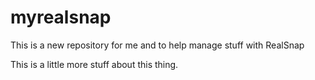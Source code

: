 # myrealsnap
This is a new repository for me and to help manage stuff with RealSnap

This is a little more stuff about this thing.
